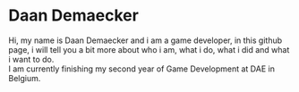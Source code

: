 # Daan Demaecker
Hi, my name is Daan Demaecker and i am a game developer, in this github page, i will tell you a bit more about who i am, what i do, what i did and what i want to do.  
I am currently finishing my second year of Game Development at DAE in Belgium.
